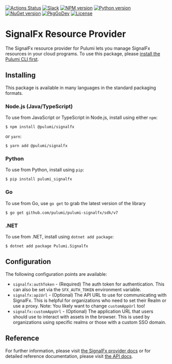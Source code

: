[![Actions Status](https://github.com/pulumi/pulumi-signalfx/workflows/master/badge.svg)](https://github.com/pulumi/pulumi-signalfx/actions)
[![Slack](http://www.pulumi.com/images/docs/badges/slack.svg)](https://slack.pulumi.com)
[![NPM version](https://badge.fury.io/js/%40pulumi%2Fsignalfx.svg)](https://www.npmjs.com/package/@pulumi/signalfx)
[![Python version](https://badge.fury.io/py/pulumi-signalfx.svg)](https://pypi.org/project/pulumi-signalfx)
[![NuGet version](https://badge.fury.io/nu/pulumi.signalfx.svg)](https://badge.fury.io/nu/pulumi.signalfx)
[![PkgGoDev](https://pkg.go.dev/badge/github.com/pulumi/pulumi-signalfx/sdk/v7/go)](https://pkg.go.dev/github.com/pulumi/pulumi-signalfx/sdk/v7/go)
[![License](https://img.shields.io/npm/l/%40pulumi%2Fpulumi.svg)](https://github.com/pulumi/pulumi-signalfx/blob/master/LICENSE)

# SignalFx Resource Provider

The SignalFx resource provider for Pulumi lets you manage SignalFx resources in your cloud programs. To use
this package, please [install the Pulumi CLI first](https://pulumi.io/).

## Installing

This package is available in many languages in the standard packaging formats.

### Node.js (Java/TypeScript)

To use from JavaScript or TypeScript in Node.js, install using either `npm`:

    $ npm install @pulumi/signalfx

or `yarn`:

    $ yarn add @pulumi/signalfx

### Python

To use from Python, install using `pip`:

    $ pip install pulumi_signalfx

### Go

To use from Go, use `go get` to grab the latest version of the library

    $ go get github.com/pulumi/pulumi-signalfx/sdk/v7

### .NET

To use from .NET, install using `dotnet add package`:

    $ dotnet add package Pulumi.Signalfx

## Configuration

The following configuration points are available:

- `signalfx:authToken` - (Required) The auth token for authentication. This can also be set via the `SFX_AUTH_TOKEN` 
  environment variable.
- `signalfx:apiUrl` - (Optional) The API URL to use for communicating with SignalFx. This is helpful for organizations 
  who need to set their Realm or use a proxy. Note: You likely want to change `customAppUrl` too!
- `signalfx:customAppUrl` - (Optional) The application URL that users should use to interact with assets in the browser.
  This is used by organizations using specific realms or those with a custom SSO domain.

## Reference

For further information, please visit [the SignalFx provider docs](https://www.pulumi.com/docs/intro/cloud-providers/signalfx) or for detailed reference documentation, please visit [the API docs](https://www.pulumi.com/docs/reference/pkg/signalfx).
